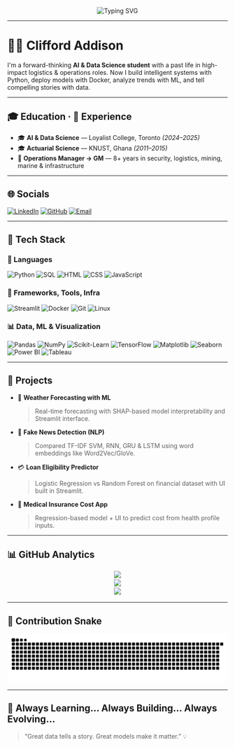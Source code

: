 <!-- Animated Typing Banner -->
<p align="center">
  <img src="https://readme-typing-svg.demolab.com?font=JetBrains+Mono&size=28&duration=2500&pause=1000&color=1ABC9C&center=true&vCenter=true&width=800&lines=Hi%2C+I'm+Clifford+Addison+%F0%9F%91%8B;Data+Scientist+%7C+AI+Developer+%7C+Logistics+Expert;From+Operations+to+Intelligence+%F0%9F%9A%80;Building+Smarter+Solutions+Every+Day+%F0%9F%A7%9C" alt="Typing SVG" />
</p>

---

# 🧑‍💻 Clifford Addison

I'm a forward-thinking **AI & Data Science student** with a past life in high-impact logistics & operations roles. Now I build intelligent systems with Python, deploy models with Docker, analyze trends with ML, and tell compelling stories with data.

---

## 🎓 Education · 💼 Experience

- 🎓 **AI & Data Science** — Loyalist College, Toronto *(2024–2025)*
- 🎓 **Actuarial Science** — KNUST, Ghana *(2011–2015)*
- 💼 **Operations Manager → GM** — 8+ years in security, logistics, mining, marine & infrastructure

---

## 🌐 Socials

[![LinkedIn](https://img.shields.io/badge/LinkedIn-blue?style=for-the-badge&logo=linkedin)](https://linkedin.com/in/cliffordaddison)
[![GitHub](https://img.shields.io/badge/GitHub-181717?style=for-the-badge&logo=github)](https://github.com/cliffordaddison)
[![Email](https://img.shields.io/badge/Gmail-D14836?style=for-the-badge&logo=gmail&logoColor=white)](mailto:clifford.siisi.addison@gmail.com)

---

## 🔧 Tech Stack

### 🧠 Languages
![Python](https://img.shields.io/badge/-Python-3776AB?logo=python&logoColor=white&style=flat-square)
![SQL](https://img.shields.io/badge/-SQL-4479A1?logo=mysql&logoColor=white&style=flat-square)
![HTML](https://img.shields.io/badge/-HTML5-E34F26?logo=html5&logoColor=white&style=flat-square)
![CSS](https://img.shields.io/badge/-CSS3-1572B6?logo=css3&logoColor=white&style=flat-square)
![JavaScript](https://img.shields.io/badge/-JavaScript-F7DF1E?logo=javascript&logoColor=black&style=flat-square)

### 🧰 Frameworks, Tools, Infra
![Streamlit](https://img.shields.io/badge/-Streamlit-FF4B4B?logo=streamlit&logoColor=white&style=flat-square)
![Docker](https://img.shields.io/badge/-Docker-2496ED?logo=docker&logoColor=white&style=flat-square)
![Git](https://img.shields.io/badge/-Git-F05032?logo=git&logoColor=white&style=flat-square)
![Linux](https://img.shields.io/badge/-Linux-FCC624?logo=linux&logoColor=black&style=flat-square)

### 📊 Data, ML & Visualization
![Pandas](https://img.shields.io/badge/-Pandas-150458?logo=pandas&logoColor=white&style=flat-square)
![NumPy](https://img.shields.io/badge/-NumPy-013243?logo=numpy&logoColor=white&style=flat-square)
![Scikit-Learn](https://img.shields.io/badge/-Scikit--Learn-F7931E?logo=scikitlearn&logoColor=white&style=flat-square)
![TensorFlow](https://img.shields.io/badge/-TensorFlow-FF6F00?logo=tensorflow&logoColor=white&style=flat-square)
![Matplotlib](https://img.shields.io/badge/-Matplotlib-11557C?style=flat-square&logo=python&logoColor=white)
![Seaborn](https://img.shields.io/badge/-Seaborn-2D6AB3?style=flat-square&logo=python&logoColor=white)
![Power BI](https://img.shields.io/badge/-Power%20BI-F2C811?logo=powerbi&logoColor=black&style=flat-square)
![Tableau](https://img.shields.io/badge/-Tableau-E97627?logo=tableau&logoColor=white&style=flat-square)

---

## 🚀 Projects

- 🧠 **Weather Forecasting with ML**
  > Real-time forecasting with SHAP-based model interpretability and Streamlit interface.

- 📰 **Fake News Detection (NLP)**
  > Compared TF-IDF SVM, RNN, GRU & LSTM using word embeddings like Word2Vec/GloVe.

- 💳 **Loan Eligibility Predictor**
  > Logistic Regression vs Random Forest on financial dataset with UI built in Streamlit.

- 🧾 **Medical Insurance Cost App**
  > Regression-based model + UI to predict cost from health profile inputs.

---

## 📊 GitHub Analytics

<p align="center">
  <img src="https://github-readme-stats.vercel.app/api?username=cliffordaddison&show_icons=true&theme=radical" />
  <br/>
  <img src="https://github-readme-streak-stats.herokuapp.com/?user=cliffordaddison&theme=radical" />
  <br/>
  <img src="https://github-readme-activity-graph.cyclic.app/graph?username=cliffordaddison&theme=react-dark" />
</p>

---

## 🐍 Contribution Snake

![Snake animation](https://raw.githubusercontent.com/cliffordaddison/cliffordaddison/output/github-contribution-grid-snake.svg)

---

## 🚀 Always Learning... Always Building... Always Evolving...

> “Great data tells a story. Great models make it matter.” 💡
